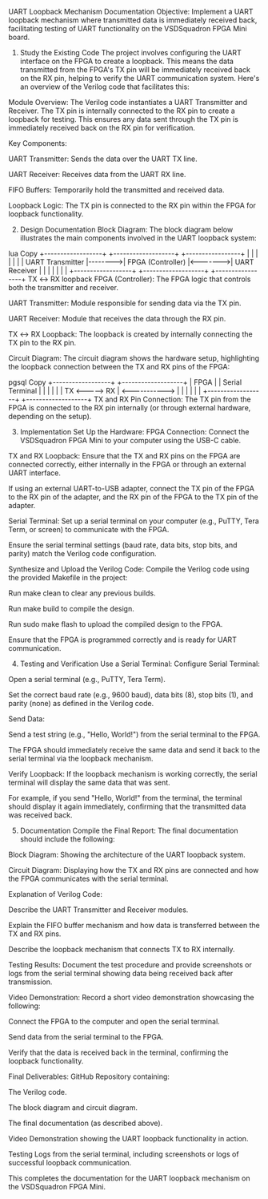 UART Loopback Mechanism Documentation
Objective:
Implement a UART loopback mechanism where transmitted data is immediately received back, facilitating testing of UART functionality on the VSDSquadron FPGA Mini board.

1. Study the Existing Code
The project involves configuring the UART interface on the FPGA to create a loopback. This means the data transmitted from the FPGA's TX pin will be immediately received back on the RX pin, helping to verify the UART communication system. Here's an overview of the Verilog code that facilitates this:

Module Overview: The Verilog code instantiates a UART Transmitter and Receiver. The TX pin is internally connected to the RX pin to create a loopback for testing. This ensures any data sent through the TX pin is immediately received back on the RX pin for verification.

Key Components:

UART Transmitter: Sends the data over the UART TX line.

UART Receiver: Receives data from the UART RX line.

FIFO Buffers: Temporarily hold the transmitted and received data.

Loopback Logic: The TX pin is connected to the RX pin within the FPGA for loopback functionality.

2. Design Documentation
Block Diagram:
The block diagram below illustrates the main components involved in the UART loopback system:

lua
Copy
  +------------------+         +-------------------+         +-----------------+
  |                  |         |                   |         |                 |
  | UART Transmitter |-------->| FPGA (Controller) |<------->| UART Receiver   |
  |                  |         |                   |         |                 |
  +------------------+         +-------------------+         +-----------------+
                    TX ↔ RX loopback
FPGA (Controller): The FPGA logic that controls both the transmitter and receiver.

UART Transmitter: Module responsible for sending data via the TX pin.

UART Receiver: Module that receives the data through the RX pin.

TX ↔ RX Loopback: The loopback is created by internally connecting the TX pin to the RX pin.

Circuit Diagram:
The circuit diagram shows the hardware setup, highlighting the loopback connection between the TX and RX pins of the FPGA:

pgsql
Copy
   +------------------+              +-------------------+
   | FPGA             |              | Serial Terminal   |
   |                  |              |                   |
   |    TX <-----> RX | <-----------> |                   |
   |                  |              |                   |
   +------------------+              +-------------------+
TX and RX Pin Connection: The TX pin from the FPGA is connected to the RX pin internally (or through external hardware, depending on the setup).

3. Implementation
Set Up the Hardware:
FPGA Connection: Connect the VSDSquadron FPGA Mini to your computer using the USB-C cable.

TX and RX Loopback: Ensure that the TX and RX pins on the FPGA are connected correctly, either internally in the FPGA or through an external UART interface.

If using an external UART-to-USB adapter, connect the TX pin of the FPGA to the RX pin of the adapter, and the RX pin of the FPGA to the TX pin of the adapter.

Serial Terminal: Set up a serial terminal on your computer (e.g., PuTTY, Tera Term, or screen) to communicate with the FPGA.

Ensure the serial terminal settings (baud rate, data bits, stop bits, and parity) match the Verilog code configuration.

Synthesize and Upload the Verilog Code:
Compile the Verilog code using the provided Makefile in the project:

Run make clean to clear any previous builds.

Run make build to compile the design.

Run sudo make flash to upload the compiled design to the FPGA.

Ensure that the FPGA is programmed correctly and is ready for UART communication.

4. Testing and Verification
Use a Serial Terminal:
Configure Serial Terminal:

Open a serial terminal (e.g., PuTTY, Tera Term).

Set the correct baud rate (e.g., 9600 baud), data bits (8), stop bits (1), and parity (none) as defined in the Verilog code.

Send Data:

Send a test string (e.g., "Hello, World!") from the serial terminal to the FPGA.

The FPGA should immediately receive the same data and send it back to the serial terminal via the loopback mechanism.

Verify Loopback:
If the loopback mechanism is working correctly, the serial terminal will display the same data that was sent.

For example, if you send "Hello, World!" from the terminal, the terminal should display it again immediately, confirming that the transmitted data was received back.

5. Documentation
Compile the Final Report:
The final documentation should include the following:

Block Diagram: Showing the architecture of the UART loopback system.

Circuit Diagram: Displaying how the TX and RX pins are connected and how the FPGA communicates with the serial terminal.

Explanation of Verilog Code:

Describe the UART Transmitter and Receiver modules.

Explain the FIFO buffer mechanism and how data is transferred between the TX and RX pins.

Describe the loopback mechanism that connects TX to RX internally.

Testing Results: Document the test procedure and provide screenshots or logs from the serial terminal showing data being received back after transmission.

Video Demonstration:
Record a short video demonstration showcasing the following:

Connect the FPGA to the computer and open the serial terminal.

Send data from the serial terminal to the FPGA.

Verify that the data is received back in the terminal, confirming the loopback functionality.

Final Deliverables:
GitHub Repository containing:

The Verilog code.

The block diagram and circuit diagram.

The final documentation (as described above).

Video Demonstration showing the UART loopback functionality in action.

Testing Logs from the serial terminal, including screenshots or logs of successful loopback communication.

This completes the documentation for the UART loopback mechanism on the VSDSquadron FPGA Mini.



